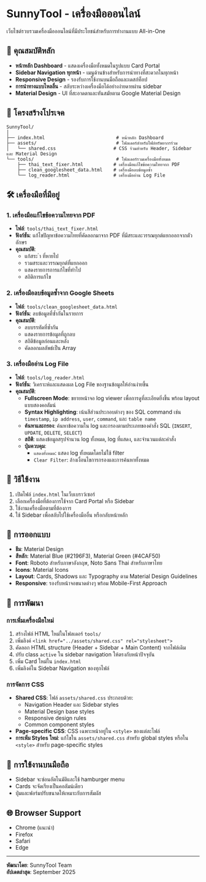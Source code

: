 # SunnyTool - เครื่องมือออนไลน์

เว็บไซต์รวบรวมเครื่องมือออนไลน์ที่มีประโยชน์สำหรับการทำงานแบบ All-in-One

## 🌟 คุณสมบัติหลัก

- **หน้าหลัก Dashboard** - แสดงเครื่องมือทั้งหมดในรูปแบบ Card Portal
- **Sidebar Navigation ทุกหน้า** - เมนูด้านข้างสำหรับการนำทางที่สะดวกในทุกหน้า
- **Responsive Design** - รองรับการใช้งานบนมือถือและเดสก์ท็อป
- **การนำทางแบบไหลลื่น** - สลับระหว่างเครื่องมือได้อย่างง่ายดายผ่าน sidebar
- **Material Design** - UI ที่สะอาดตาและทันสมัยตาม Google Material Design

## 📁 โครงสร้างโปรเจค

```
SunnyTool/
│
├── index.html                          # หน้าหลัก Dashboard
├── assets/                             # โฟลเดอร์สำหรับไฟล์ทรัพยากรร่วม
│   └── shared.css                     # CSS ร่วมสำหรับ Header, Sidebar และ Material Design
└── tools/                              # โฟลเดอร์รวมเครื่องมือทั้งหมด
    ├── thai_text_fixer.html           # เครื่องมือแก้ไขข้อความไทยจาก PDF
    ├── clean_googlesheet_data.html    # เครื่องมือลบข้อมูลซ้ำ
    └── log_reader.html                # เครื่องมืออ่าน Log File
```

## 🛠️ เครื่องมือที่มีอยู่

### 1. เครื่องมือแก้ไขข้อความไทยจาก PDF
- **ไฟล์**: `tools/thai_text_fixer.html`
- **ฟังก์ชัน**: แก้ไขปัญหาข้อความไทยที่คัดลอกมาจาก PDF ที่มีสระและวรรณยุกต์แยกออกจากตัวอักษร
- **คุณสมบัติ**: 
  - แก้สระ ำ ที่หายไป
  - รวมสระและวรรณยุกต์ที่แยกออก
  - แสดงรายการการแก้ไขที่ทำไป
  - สถิติการแก้ไข

### 2. เครื่องมือลบข้อมูลซ้ำจาก Google Sheets
- **ไฟล์**: `tools/clean_googlesheet_data.html`
- **ฟังก์ชัน**: ลบข้อมูลที่ซ้ำกันในรายการ
- **คุณสมบัติ**:
  - ลบบรรทัดที่ซ้ำกัน
  - แสดงรายการข้อมูลที่ถูกลบ
  - สถิติข้อมูลก่อนและหลัง
  - คัดลอกผลลัพธ์เป็น Array

### 3. เครื่องมืออ่าน Log File
- **ไฟล์**: `tools/log_reader.html`
- **ฟังก์ชัน**: วิเคราะห์และแสดงผล Log File ของฐานข้อมูลให้อ่านง่ายขึ้น
- **คุณสมบัติ**:
  - **Fullscreen Mode**: ขยายหน้าจอ log viewer เพื่อการดูที่ละเอียดยิ่งขึ้น พร้อม layout แบบสองคอลัมน์
  - **Syntax Highlighting**: เน้นสีส่วนประกอบต่างๆ ของ SQL command เช่น `timestamp`, `ip address`, `user`, `command`, และ `table name`
  - **ค้นหาและกรอง**: ค้นหาข้อความใน log และกรองตามประเภทของคำสั่ง SQL (`INSERT`, `UPDATE`, `DELETE`, `SELECT`)
  - **สถิติ**: แสดงข้อมูลสรุปจำนวน log ทั้งหมด, log ที่แสดง, และจำนวนแต่ละคำสั่ง
  - **ปุ่มควบคุม**: 
    - `แสดงทั้งหมด`: แสดง log ทั้งหมดโดยไม่ใช้ filter
    - `Clear Filter`: ล้างเงื่อนไขการกรองและการค้นหาทั้งหมด

## 🚀 วิธีใช้งาน

1. เปิดไฟล์ `index.html` ในเว็บเบราว์เซอร์
2. เลือกเครื่องมือที่ต้องการใช้จาก Card Portal หรือ Sidebar
3. ใช้งานเครื่องมือตามที่ต้องการ
4. ใช้ Sidebar เพื่อสลับไปใช้เครื่องมืออื่น หรือกลับหน้าหลัก

## 🎨 การออกแบบ

- **ธีม**: Material Design
- **สีหลัก**: Material Blue (#2196F3), Material Green (#4CAF50)
- **Font**: Roboto สำหรับภาษาอังกฤษ, Noto Sans Thai สำหรับภาษาไทย
- **Icons**: Material Icons
- **Layout**: Cards, Shadows และ Typography ตาม Material Design Guidelines
- **Responsive**: รองรับหน้าจอขนาดต่างๆ พร้อม Mobile-First Approach

## 🔧 การพัฒนา

### การเพิ่มเครื่องมือใหม่

1. สร้างไฟล์ HTML ใหม่ในโฟลเดอร์ `tools/`
2. เพิ่มลิงค์ `<link href="../assets/shared.css" rel="stylesheet">`
3. คัดลอก HTML structure (Header + Sidebar + Main Content) จากไฟล์เดิม
4. ปรับ class `active` ใน sidebar navigation ให้ตรงกับหน้าปัจจุบัน
5. เพิ่ม Card ใหม่ใน `index.html`
6. เพิ่มลิงค์ใน Sidebar Navigation ของทุกไฟล์

### การจัดการ CSS

- **Shared CSS**: ไฟล์ `assets/shared.css` ประกอบด้วย:
  - Navigation Header และ Sidebar styles
  - Material Design base styles
  - Responsive design rules
  - Common component styles
- **Page-specific CSS**: CSS เฉพาะหน้าอยู่ใน `<style>` ของแต่ละไฟล์
- **การเพิ่ม Styles ใหม่**: แก้ไขใน `assets/shared.css` สำหรับ global styles หรือใน `<style>` สำหรับ page-specific styles

## 📱 การใช้งานบนมือถือ

- Sidebar จะซ่อนอัตโนมัติและใช้ hamburger menu
- Cards จะจัดเรียงเป็นคอลัมน์เดียว
- ปุ่มและฟอร์มปรับขนาดให้เหมาะกับการสัมผัส

## 🌐 Browser Support

- Chrome (แนะนำ)
- Firefox
- Safari
- Edge

---

**พัฒนาโดย**: SunnyTool Team  
**อัปเดตล่าสุด**: September 2025
